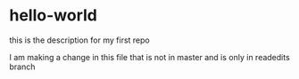 # hello-world
this is the description for my first repo

I am making a change in this file that is not in master and is only in readedits branch
